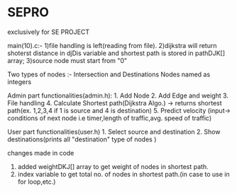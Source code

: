 # SEPRO
exclusively for SE PROJECT

main(10).c:-
  1)file handling is left(reading from file).
  2)dijkstra will return shoterst distance in djDis variable
      and shortest path is stored in pathDJK[] array;
  3)source node must start from "0"
  
  

  Two types of nodes :- Intersection and Destinations
  Nodes named as integers
  
  Admin part functionalities(admin.h):
            1. Add Node
            2. Add Edge and weight
            3. File handling
            4. Calculate Shortest path(Dijkstra Algo.) -> returns shortest path(ex. 1,2,3,4 if 1 is source and 4 is destination)
            5. Predict velocity (input-> conditions of next node i.e timer,length of traffic,avg. speed of traffic)
            
  User part functionalities(user.h)
            1. Select source and destination
            2. Show destinations(prints all "destination" type of nodes )
            



changes made in code 
1) added weightDKJ[] array to get weight of nodes in shortest path.
2) index variable to get total no. of nodes in shortest path.(in case to use in for loop,etc.)
